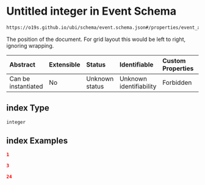 # Untitled integer in Event Schema

```txt
https://o19s.github.io/ubi/schema/event.schema.json#/properties/event_attributes/properties/position/oneOf/0/properties/ordinal/properties/index
```

The position of the document.  For grid layout this would be left to right, ignoring wrapping.

| Abstract            | Extensible | Status         | Identifiable            | Custom Properties | Additional Properties | Access Restrictions | Defined In                                                                |
| :------------------ | :--------- | :------------- | :---------------------- | :---------------- | :-------------------- | :------------------ | :------------------------------------------------------------------------ |
| Can be instantiated | No         | Unknown status | Unknown identifiability | Forbidden         | Allowed               | none                | [event.schema.json\*](../../out/event.schema.json "open original schema") |

## index Type

`integer`

## index Examples

```json
1
```

```json
3
```

```json
24
```
